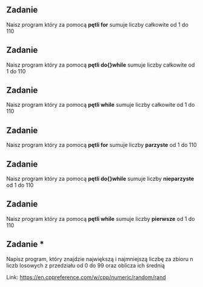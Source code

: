 ## Zadanie
Naisz program który za pomocą **pętli for** sumuje liczby całkowite od 1 do 110

## Zadanie
Naisz program który za pomocą **pętli do{}while** sumuje liczby całkowite od 1 do 110

## Zadanie
Naisz program który za pomocą **pętli while** sumuje liczby całkowite od 1 do 110

## Zadanie
Naisz program który za pomocą **pętli for** sumuje liczby **parzyste** od 1 do 110

## Zadanie
Naisz program który za pomocą **pętli do{}while** sumuje liczby **nieparzyste** od 1 do 110

## Zadanie
Naisz program który za pomocą **pętli while** sumuje liczby **pierwsze** od 1 do 110

## Zadanie *
Napisz program, który znajdzie największą i najmniejszą liczbę za zbioru n liczb losowych z przedziału od 0 do 99 oraz oblicza ich średnią

Link: https://en.cppreference.com/w/cpp/numeric/random/rand

```cpp

```
